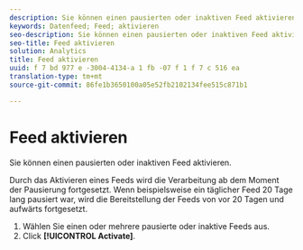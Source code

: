 ```yaml
---
description: Sie können einen pausierten oder inaktiven Feed aktivieren.
keywords: Datenfeed; Feed; aktivieren
seo-description: Sie können einen pausierten oder inaktiven Feed aktivieren.
seo-title: Feed aktivieren
solution: Analytics
title: Feed aktivieren
uuid: f 7 bd 977 e -3004-4134-a 1 fb -07 f 1 f 7 c 516 ea
translation-type: tm+mt
source-git-commit: 86fe1b3650100a05e52fb2102134fee515c871b1

---
```



# Feed aktivieren

Sie können einen pausierten oder inaktiven Feed aktivieren.

Durch das Aktivieren eines Feeds wird die Verarbeitung ab dem Moment der Pausierung fortgesetzt. Wenn beispielsweise ein täglicher Feed 20 Tage lang pausiert war, wird die Bereitstellung der Feeds von vor 20 Tagen und aufwärts fortgesetzt.

1. Wählen Sie einen oder mehrere pausierte oder inaktive Feeds aus.
1. Click **[!UICONTROL Activate]**.